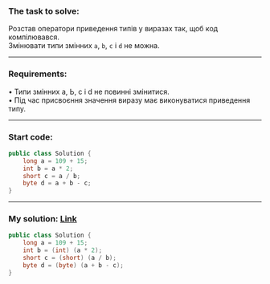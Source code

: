 ### **The task to solve:**  

Розстав оператори приведення типів у виразах так, щоб код компілювався.  
Змінювати типи змінних `a`, `b`, `c` і `d` не можна.

---

### **Requirements:**  

• Типи змінних а, Ь, с і d не повинні змінитися.  
• Під час присвоєння значення виразу має виконуватися приведення типу.

---

### **Start code:**  

```java
public class Solution {
    long a = 109 + 15;
    int b = a * 2;
    short c = a / b;
    byte d = a + b - c;
}
```

---

### **My solution: [Link](./src/Solution.java)**  

```java
public class Solution {
    long a = 109 + 15;
    int b = (int) (a * 2);
    short c = (short) (a / b);
    byte d = (byte) (a + b - c);
}
```
